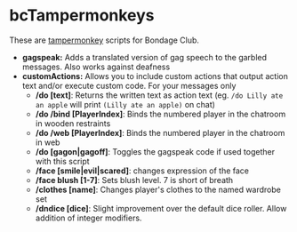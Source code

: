 # bcTampermonkeys

These are [tampermonkey](https://www.tampermonkey.net/) scripts for Bondage Club.

* **gagspeak:** Adds a translated version of gag speech to the garbled messages. Also works against deafness
* **customActions:** Allows you to include custom actions that output action text and/or execute custom code. For your messages only
    - **/do [text]**: Returns the written text as action text (eg. `/do Lilly ate an apple` will print `(Lilly ate an apple)` on chat)
    - **/do /bind [PlayerIndex]**: Binds the numbered player in the chatroom in wooden restraints
    - **/do /web [PlayerIndex]**: Binds the numbered player in the chatroom in web
    - **/do [gagon|gagoff]**: Toggles the gagspeak code if used together with this script
    - **/face [smile|evil|scared]**: changes expression of the face
    - **/face blush [1-7]**: Sets blush level. 7 is short of breath
    - **/clothes [name]**: Changes player's clothes to the named wardrobe set
    - **/dndice [dice]**: Slight improvement over the default dice roller. Allow addition of integer modifiers.
